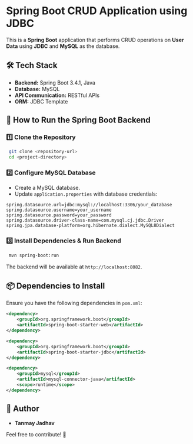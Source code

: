 # Spring Boot CRUD Application using JDBC

This is a **Spring Boot** application that performs CRUD operations on **User Data** using **JDBC** and **MySQL** as the database.

## 🛠 Tech Stack

- **Backend:** Spring Boot 3.4.1, Java
- **Database:** MySQL
- **API Communication:** RESTful APIs
- **ORM:** JDBC Template

## 🔧 How to Run the Spring Boot Backend

### 1️⃣ Clone the Repository
```sh
 git clone <repository-url>
 cd <project-directory>
```

### 2️⃣ Configure MySQL Database
- Create a MySQL database.
- Update `application.properties` with database credentials:

```properties
spring.datasource.url=jdbc:mysql://localhost:3306/your_database
spring.datasource.username=your_username
spring.datasource.password=your_password
spring.datasource.driver-class-name=com.mysql.cj.jdbc.Driver
spring.jpa.database-platform=org.hibernate.dialect.MySQL8Dialect
```

### 3️⃣ Install Dependencies & Run Backend
```sh
 mvn spring-boot:run
```
The backend will be available at `http://localhost:8082`.

## 📦 Dependencies to Install

Ensure you have the following dependencies in `pom.xml`:

```xml
<dependency>
    <groupId>org.springframework.boot</groupId>
    <artifactId>spring-boot-starter-web</artifactId>
</dependency>

<dependency>
    <groupId>org.springframework.boot</groupId>
    <artifactId>spring-boot-starter-jdbc</artifactId>
</dependency>

<dependency>
    <groupId>mysql</groupId>
    <artifactId>mysql-connector-java</artifactId>
    <scope>runtime</scope>
</dependency>
```

## 📌 Author

- **Tanmay Jadhav**

Feel free to contribute! 🚀

